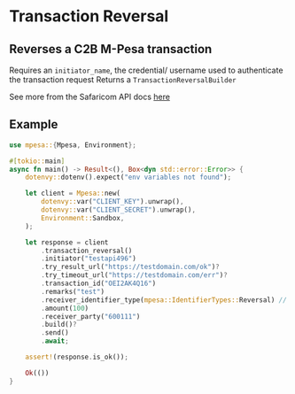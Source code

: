 # Transaction Reversal

## Reverses a C2B M-Pesa transaction

Requires an `initiator_name`, the credential/ username used to authenticate the transaction request
Returns a `TransactionReversalBuilder`

See more from the Safaricom API docs [here](https://developer.safaricom.co.ke/APIs/Reversal)

## Example

```rust
use mpesa::{Mpesa, Environment};

#[tokio::main]
async fn main() -> Result<(), Box<dyn std::error::Error>> {
    dotenvy::dotenv().expect("env variables not found");

    let client = Mpesa::new(
        dotenvy::var("CLIENT_KEY").unwrap(),
        dotenvy::var("CLIENT_SECRET").unwrap(),
        Environment::Sandbox,
    );

    let response = client
        .transaction_reversal()
        .initiator("testapi496")
        .try_result_url("https://testdomain.com/ok")?
        .try_timeout_url("https://testdomain.com/err")?
        .transaction_id("OEI2AK4Q16")
        .remarks("test")
        .receiver_identifier_type(mpesa::IdentifierTypes::Reversal) // optional will default to IdentifierTypes::Reversal
        .amount(100)
        .receiver_party("600111")
        .build()?
        .send()
        .await;

    assert!(response.is_ok());

    Ok(())
}
```

